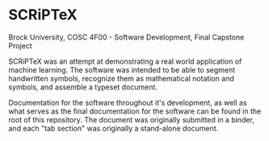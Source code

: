 # SCRiPTeX

Brock University, COSC 4F00 - Software Development, Final Capstone Project

SCRiPTeX was an attempt at demonstrating a real world application of machine learning. The software was intended to be able to segment handwritten symbols, recognize them as mathematical notation and symbols, and assemble a typeset document.

Documentation for the software throughout it's development, as well as what serves as the final documentation for the software can be found in the root of this repository. The document was originally submitted in a binder, and each "tab section" was originally a stand-alone document.
